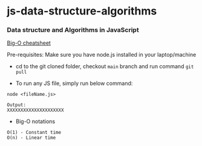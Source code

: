 # js-data-structure-algorithms

### Data structure and Algorithms in JavaScript

[Big-O cheatsheet](https://zerotomastery.io/cheatsheets/big-o-cheat-sheet/?utm_source=udemy&utm_medium=coursecontent)

Pre-requisites: Make sure you have node.js installed in your laptop/machine

- cd to the git cloned folder, checkout `main` branch and run command `git pull`

- To run any JS file, simply run below command:

```
node <fileName.js>

Output:
XXXXXXXXXXXXXXXXXXXXX
```

- Big-O notations

```
O(1) - Constant time
O(n) - Linear time
```
